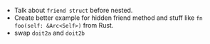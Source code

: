 * Talk about `friend struct` before nested.
* Create better example for hidden friend method and stuff like `fn foo(self: &Arc<Self>)` from Rust.
* swap `doit2a` and `doit2b`

